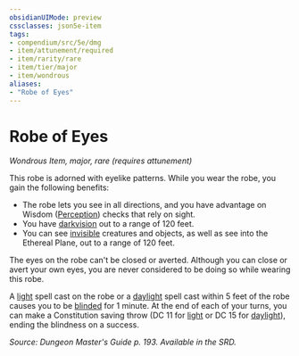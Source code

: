 ```yaml
---
obsidianUIMode: preview
cssclasses: json5e-item
tags:
- compendium/src/5e/dmg
- item/attunement/required
- item/rarity/rare
- item/tier/major
- item/wondrous
aliases: 
- "Robe of Eyes"
---
```

# Robe of Eyes
*Wondrous Item, major, rare (requires attunement)*  


This robe is adorned with eyelike patterns. While you wear the robe, you gain the following benefits:

- The robe lets you see in all directions, and you have advantage on Wisdom ([Perception](rules/skills.md#Perception)) checks that rely on sight.  
- You have [darkvision](rules/senses.md#darkvision) out to a range of 120 feet.  
- You can see [invisible](rules/conditions.md#invisible) creatures and objects, as well as see into the Ethereal Plane, out to a range of 120 feet.  

The eyes on the robe can't be closed or averted. Although you can close or avert your own eyes, you are never considered to be doing so while wearing this robe.

A [light](compendium/spells/light.md) spell cast on the robe or a [daylight](compendium/spells/daylight.md) spell cast within 5 feet of the robe causes you to be [blinded](rules/conditions.md#blinded) for 1 minute. At the end of each of your turns, you can make a Constitution saving throw (DC 11 for [light](compendium/spells/light.md) or DC 15 for [daylight](compendium/spells/daylight.md)), ending the blindness on a success.

*Source: Dungeon Master's Guide p. 193. Available in the SRD.*